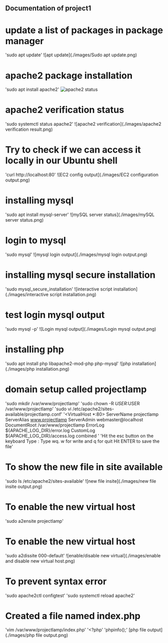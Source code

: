 ## Documentation of project1

# update a list of packages in package manager
'sudo apt update'
![apt update](./images/Sudo apt update.png)

# apache2 package installation
'sudo apt install apache2'
![apache2 status](./images/apache2.png)

# apache2 verification status
'sudo systemctl status apache2'
![apache2 verification](./images/apache2 verification result.png)

# Try to check if we can access it locally in our Ubuntu shell
'curl http://localhost:80'
![EC2 config output](./images/EC2 configuration output.png)

# installing mysql
'sudo apt install mysql-server'
![mySQL server status](./images/mySQL server status.png)

# login to mysql
'sudo mysql'
![mysql login output](./images/mysql login output.png)

# installing mysql secure installation
'sudo mysql_secure_installation'
![interactive script installation](./images/interactive script installation.png)

# test login mysql output
'sudo mysql -p'
![Login mysql output](./images/Login mysql output.png)

# installing php
'sudo apt install php libapache2-mod-php php-mysql'
![php installation](./images/php installation.png)

# domain setup called projectlamp
'sudo mkdir /var/www/projectlamp' 
'sudo chown -R $USER:$USER /var/www/projectlamp'
'sudo vi /etc/apache2/sites-available/projectlamp.conf'
'<VirtualHost *:80>
    ServerName projectlamp
    ServerAlias www.projectlamp 
    ServerAdmin webmaster@localhost
    DocumentRoot /var/www/projectlamp
    ErrorLog ${APACHE_LOG_DIR}/error.log
    CustomLog ${APACHE_LOG_DIR}/access.log combined
</VirtualHost>'
'Hit the esc button on the keyboard
Type :
Type wq. w for write and q for quit
Hit ENTER to save the file'

# To show the new file in site available
'sudo ls /etc/apache2/sites-available'
![new file insite](./images/new file insite output.png)

# To enable the new virtual host
'sudo a2ensite projectlamp'
# To enable the new virtual host
'sudo a2dissite 000-default'
![enable/disable new virtual](./images/enable and disable new virtual host.png)
# To prevent syntax error
'sudo apache2ctl configtest'
'sudo systemctl reload apache2'

# Created a file named index.php
'vim /var/www/projectlamp/index.php'
'<?php'
'phpinfo();'
[php file output](./images/php file output.png)

